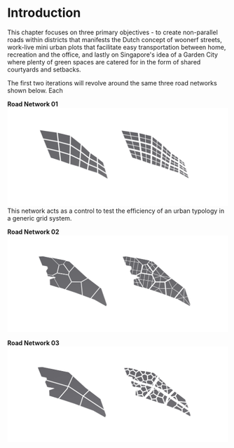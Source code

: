 # Introduction

This chapter focuses on three primary objectives - to create non-parallel roads within districts that manifests the Dutch concept of woonerf streets, work-live mini urban plots that facilitate easy transportation between home, recreation and the office, and lastly on Singapore's idea of a Garden City where plenty of green spaces are catered for in the form of shared courtyards and setbacks.

The first two iterations will revolve around the same three road networks shown below. Each 

**Road Network 01**
![Arterial Road Network 1](./imgs/road2.png)
This network acts as a control to test the efficiency of an urban typology in a generic grid system.

**Road Network 02**
![Arterial Road Network 2](./imgs/road3.png)

**Road Network 03**
![Arterial Road Network 3](./imgs/road1.jpg)

